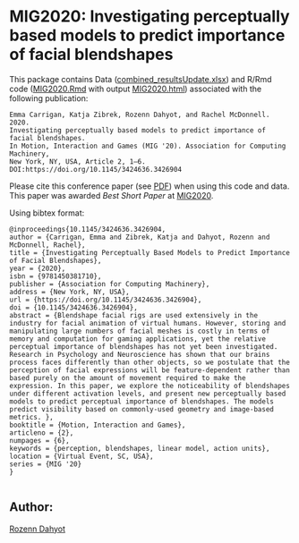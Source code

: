 # MIG2020: Investigating perceptually based models to predict importance of facial blendshapes


This package contains  Data ([combined_resultsUpdate.xlsx](combined_resultsUpdate.xlsx)) and R/Rmd code ([MIG2020.Rmd](MIG2020.Rmd) 
with output [MIG2020.html](MIG2020.html)) associated with the following publication:

```
Emma Carrigan, Katja Zibrek, Rozenn Dahyot, and Rachel McDonnell. 2020. 
Investigating perceptually based models to predict importance of facial blendshapes. 
In Motion, Interaction and Games (MIG '20). Association for Computing Machinery, 
New York, NY, USA, Article 2, 1–6. 
DOI:https://doi.org/10.1145/3424636.3426904
```

Please cite this conference paper (see [PDF](MIG2020.pdf)) when using this code and data. This paper was awarded *Best Short Paper*  at [MIG2020](https://computing.clemson.edu/vcl/mig2020/). 

Using bibtex format:

```
@inproceedings{10.1145/3424636.3426904,
author = {Carrigan, Emma and Zibrek, Katja and Dahyot, Rozenn and McDonnell, Rachel},
title = {Investigating Perceptually Based Models to Predict Importance of Facial Blendshapes},
year = {2020},
isbn = {9781450381710},
publisher = {Association for Computing Machinery},
address = {New York, NY, USA},
url = {https://doi.org/10.1145/3424636.3426904},
doi = {10.1145/3424636.3426904},
abstract = {Blendshape facial rigs are used extensively in the industry for facial animation of virtual humans. However, storing and manipulating large numbers of facial meshes is costly in terms of memory and computation for gaming applications, yet the relative perceptual importance of blendshapes has not yet been investigated. Research in Psychology and Neuroscience has shown that our brains process faces differently than other objects, so we postulate that the perception of facial expressions will be feature-dependent rather than based purely on the amount of movement required to make the expression. In this paper, we explore the noticeability of blendshapes under different activation levels, and present new perceptually based models to predict perceptual importance of blendshapes. The models predict visibility based on commonly-used geometry and image-based metrics. },
booktitle = {Motion, Interaction and Games},
articleno = {2},
numpages = {6},
keywords = {perception, blendshapes, linear model, action units},
location = {Virtual Event, SC, USA},
series = {MIG '20}
}


```




## Author: 

[Rozenn Dahyot](https://roznn.github.io/)
